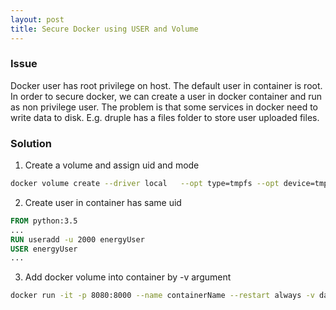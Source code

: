 ```yaml
---
layout: post
title: Secure Docker using USER and Volume
---
```


### Issue
Docker user has root privilege on host. The default user in container is root. In order to secure docker, we can create a user in docker container and run as non privilege user. The problem is that some services in docker need to write data to disk. E.g. druple has a files folder to store user uploaded files.

### Solution
1. Create a volume and assign uid and mode
```bash
docker volume create --driver local   --opt type=tmpfs --opt device=tmpfs --opt o=uid=2000,gid=2000,size=2g,mode=0750 dataVolume
```
2. Create user in container has same uid
```Dockerfile
FROM python:3.5
...
RUN useradd -u 2000 energyUser
USER energyUser
...
```
3. Add docker volume into container by -v argument
```bash
docker run -it -p 8080:8000 --name containerName --restart always -v dataVolume:/writeableFolder -d  imageName
```
